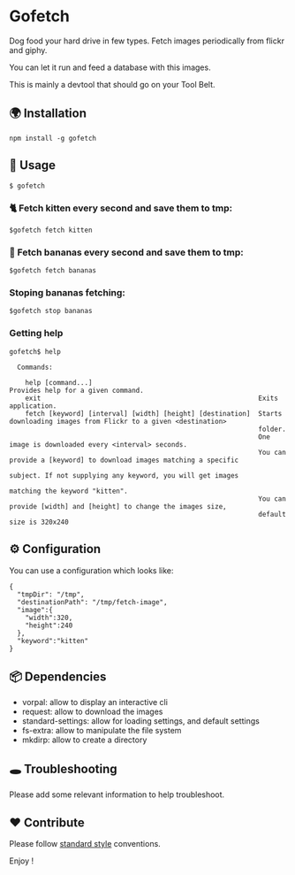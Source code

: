 # Gofetch

Dog food your hard drive in few types.
Fetch images periodically from flickr and giphy.

You can let it run and feed a database with this images.

This is mainly a devtool that should go on your Tool Belt.

## 🌍 Installation

`npm install -g gofetch`

## 👋 Usage

`$ gofetch`

### 🐈 Fetch kitten every second and save them to tmp:

`$gofetch fetch kitten`

### 🍌 Fetch bananas every second and save them to tmp:

`$gofetch fetch bananas`

### Stoping bananas fetching:

`$gofetch stop bananas`

### Getting help

```
gofetch$ help

  Commands:

    help [command...]                                          Provides help for a given command.
    exit                                                       Exits application.
    fetch [keyword] [interval] [width] [height] [destination]  Starts downloading images from Flickr to a given <destination>
                                                               folder.
                                                               One image is downloaded every <interval> seconds.
                                                               You can provide a [keyword] to download images matching a specific
                                                               subject. If not supplying any keyword, you will get images
                                                               matching the keyword "kitten".
                                                               You can provide [width] and [height] to change the images size,
                                                               default size is 320x240

```

## ⚙ Configuration

You can use a configuration which looks like:

``` 
{
  "tmpDir": "/tmp",
  "destinationPath": "/tmp/fetch-image",
  "image":{
    "width":320,
    "height":240
  },
  "keyword":"kitten"
}
```

## 📦 Dependencies

- vorpal: allow to display an interactive cli
- request: allow to download the images
- standard-settings: allow for loading settings, and default settings
- fs-extra: allow to manipulate the file system
- mkdirp: allow to create a directory

## 🕳 Troubleshooting

Please add some relevant information to help troubleshoot.

## ❤️ Contribute

Please follow [standard style](https://github.com/feross/standard) conventions.

Enjoy !